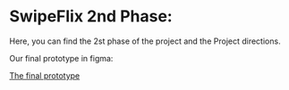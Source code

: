 # SwipeFlix 2nd Phase:

Here, you can find the 2st phase of the project and the Project directions.

Our final prototype in figma:

[The final prototype](https://www.figma.com/file/z3v6GxxJaqDeFiltMBOkXt/SwipeFlix?type=design&t=eZNPtfMlJK3yp3k8-6)
